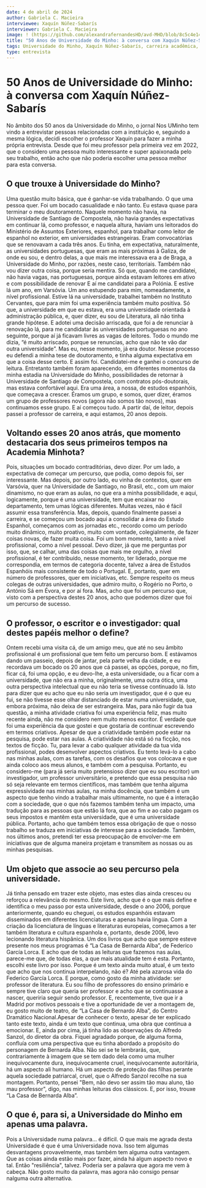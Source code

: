 ```yaml
---
date: 4 de abril de 2024
author: Gabriela C. Macieira
interviewee: Xaquín Núñez-Sabarís
interviewer: Gabriela C. Macieira
image: ! (https://github.com/alexandrafernandesHD/avd-MHD/blob/8c5c4e1474431d5578103a841b335c209ee004eb/Arquivo_UMSombra/EntrevistasAVD/GabrielaMacieira/IMG_2469.JPG)
title: "50 Anos de Universidade do Minho: à conversa com Xaquín Núñez-Sabarís"
tags: Universidade do Minho, Xaquín Núñez-Sabarís, carreira acadêmica, estudos espanhóis, literatura hispânica.
type: entrevista
---
```



# 50 Anos de Universidade do Minho: à conversa com Xaquín Núñez-Sabarís

No âmbito dos 50 anos da Universidade do Minho, o jornal Nos UMinho tem vindo a entrevistar pessoas relacionadas com a instituição e, seguindo a mesma lógica, decidi escolher o professor Xaquín para fazer a minha própria entrevista. Desde que foi meu professor pela primeira vez em 2022, que o considero uma pessoa muito interessante e super apaixonada pelo seu trabalho, então acho que não poderia escolher uma pessoa melhor para esta conversa.


## O que trouxe à Universidade do Minho?

Uma questão muito básica, que é ganhar-se vida trabalhando. O que uma pessoa quer. Foi um bocado casualidade e não tanto. Eu estava quase para terminar o meu doutoramento. Naquele momento não havia, na Universidade de Santiago de Compostela, não havia grandes expectativas em continuar lá, como professor, e naquela altura, haviam uns leitorados do Ministério de Assuntos Exteriores, espanhol, para trabalhar como leitor de espanhol no exterior, em universidades estrangeiras. Eram convocatórias que se renovavam a cada três anos. Eu tinha, em expectativa, naturalmente, as universidades portuguesas, que eram as mais próximas à Galiza, de onde eu sou, e dentro delas, a que mais me interessava era a de Braga, a Universidade do Minho, por razões, neste caso, territoriais. Também não vou dizer outra coisa, porque seria mentira. Só que, quando me candidatei, não havia vagas, nas portuguesas, porque ainda estavam leitores em ativo e com possibilidade de renovar E aí me candidatei para a Polónia. E estive lá um ano, em Varsóvia. Um ano estupendo para mim, nomeadamente, a nível profissional. Estive lá na universidade, trabalhei também no Instituto Cervantes, que para mim foi uma experiência também muito positiva. Só que, a universidade em que eu estava, era uma universidade orientada à administração pública, e, quer dizer, eu sou de Literatura, ali não tinha grande hipótese. E adotei uma decisão arriscada, que foi a de renunciar à renovação lá, para me candidatar às universidades portuguesas no ano seguinte, porque aí já ficavam livres as vagas de leitores. Todo o mundo me dizia, “é muito arriscado, porque se renuncias, acho que não te vão dar outra universidade”. Mas eu, nesse momento, já era doutor. Nesse processo eu defendi a minha tese de doutoramento, e tinha alguma expectativa em que a coisa desse certo. E assim foi. Candidatei-me e ganhei o concurso de leitura. Entretanto também foram aparecendo, em diferentes momentos da minha estadia na Universidade do Minho, possibilidades de retornar à Universidade de Santiago de Compostela, com contratos pós-doutorais, mas estava confortável aqui. Era uma área, a nossa, de estudos espanhóis, que começava a crescer. Éramos um grupo, e somos, quer dizer, éramos um grupo de professores novos (agora não somos tão novos), mas continuamos esse grupo. E aí começou tudo. A partir daí, de leitor, depois passei a professor de carreira, e aqui estamos, 20 anos depois.


## Voltando esses 20 anos atrás, que momento destacaria dos seus primeiros tempos na Academia Minhota?

Pois, situações um bocado contraditórias, devo dizer. Por um lado, a expectativa de começar um percurso, que podia, como depois foi, ser interessante. Mas depois, por outro lado, eu vinha de contextos, quer em Varsóvia, quer na Universidade de Santiago, no Brasil, etc., com um maior dinamismo, no que eram as aulas, no que era a minha possibilidade, e aqui, logicamente, porque é uma universidade, tem que encaixar no departamento, tem umas lógicas diferentes. Muitas vezes, não é fácil assumir essa transferência. Mas, depois, quando finalmente passei a carreira, e se começou um bocado aqui a consolidar a área do Estudo Espanhol, começamos com as jornadas etc., recordo como um período muito dinâmico, muito proativo, muito com vontade, colegialmente, de fazer coisas novas, de fazer muita coisa. Foi um bom momento, tanto a nível profissional, como a nível pessoal. Devo dizer, já que me perguntas por isso, que, se calhar, uma das coisas que mais me orgulho, a nível profissional, é ter contribuído, nesse momento, ter liderado, porque me correspondia, em termos de categoria docente, talvez a área de Estudos Espanhóis mais consistente de todo o Portugal. E, portanto, quer em número de professores, quer em iniciativas, etc. Sempre respeito os meus colegas de outras universidades, que admiro muito, o Rogério no Porto, o António Sá em Évora, e por aí fora. Mas, acho que foi um percurso que, visto com a perspectiva destes 20 anos, acho que podemos dizer que foi um percurso de sucesso.


## O professor, o escritor e o investigador: qual destes papéis melhor o define?

Ontem recebi uma visita cá, de um amigo meu, que até no seu âmbito profissional é um profissional que tem feito um percurso bom. E estávamos dando um passeio, depois de jantar, pela parte velha da cidade, e eu recordava um bocado os 20 anos que cá passei, as opções, porque, no fim, ficar cá, foi uma opção, e eu devo-lhe, a esta universidade, ou a ficar com a universidade, que não era a minha, originalmente, uma outra ótica, uma outra perspectiva intelectual que eu não teria se tivesse continuado lá. Isto para dizer que eu acho que eu não seria um investigador, que é o que eu fui, se não tivesse esse olhar distanciado de estar numa universidade, que, embora próxima, não deixa de ser estrangeira. Mas, para não fugir da tua questão, a minha atividade criativa foi uma experiência feliz, mas muito recente ainda, não me considero nem muito menos escritor. É verdade que foi uma experiência da que gostei e que gostaria de continuar escrevendo em termos criativos. Apesar de que a criatividade também pode estar na pesquisa, pode estar nas aulas. A criatividade não está só na ficção, nos textos de ficção. Tu, para levar a cabo qualquer atividade da tua vida profissional, podes desenvolver aspectos criativos. Eu tento levá-lo a cabo nas minhas aulas, com as tarefas, com os desafios que vos colocava e que ainda coloco aos meus alunos, e também com a pesquisa. Portanto, eu considero-me (para já seria muito pretensioso dizer que eu sou escritor) um investigador, um professor universitário, e pretendo que essa pesquisa não só seja relevante em termos científicos, mas também que tenha alguma expressividade nas minhas aulas, na minha docência, que também é um aspecto que tenho vindo a trabalhar mais ultimamente, no que é a interação com a sociedade, que o que nós fazemos também tenha um impacto, uma tradução para as pessoas que estão lá fora, que ao fim e ao cabo pagam os seus impostos e mantêm esta universidade, que é uma universidade pública. Portanto, acho que também temos essa obrigação de que o nosso trabalho se traduza em iniciativas de interesse para a sociedade. Também, nos últimos anos, pretendi ter essa preocupação de envolver-me em iniciativas que de alguma maneira projetam e transmitem as nossas ou as minhas pesquisas. 


## Um objeto que associe ao seu percurso pela universidade.

Já tinha pensado em trazer este objeto, mas estes dias ainda cresceu ou reforçou a relevância do mesmo. Este livro, acho que é o que mais define e identifica o meu passo por esta universidade, desde o ano 2006, porque anteriormente, quando eu cheguei, os estudos espanhóis estavam disseminados em diferentes licenciaturas e apenas havia língua. Com a criação da licenciatura de línguas e literaturas europeias, começamos a ter também literatura e cultura espanhola e, portanto, desde 2006, levo lecionando literatura hispânica. Um dos livros que acho que sempre esteve presente nos meus programas é “La Casa de Bernarda Alba”, de Federico García Lorca. E acho que de todas as leituras que fazemos nas aulas, parece-me que, de todas elas, a que mais atualidade tem é esta. Portanto, escolhi este livro por isso. Porque é um texto ainda muito atual, é um texto que acho que nos continua interpelando, não é? Até pela azarosa vida do Federico García Lorca. E porque, como gosto da minha atividade: ser professor de literatura. Eu sou filho de professores do ensino primário e sempre tive claro que queria ser professor e acho que se continuasse a nascer, queriria seguir sendo professor. E, recentemente, tive que ir a Madrid por motivos pessoais e tive a oportunidade de ver a montagem de, eu gosto muito de teatro, de “La Casa de Bernardo Alba”, do Centro Dramático Nacional.Apesar de conhecer o texto, apesar de ter explicado tanto este texto, ainda é um texto que continua, uma obra que continua a emocionar. E, ainda por cima, já tinha lido as observações do Alfredo Sanzol, do diretor da obra. Fiquei agradado porque, de alguma forma, confluía com uma perspectiva que eu tinha abordado a propósito do personagem de Bernarda Alba. Não sei se te lembrarás, que, contrariamente à imagem que se tem dado dela como uma mulher inequivocamente dura, inequivocamente cruel, inequivocamente autoritária, há um aspecto ali humano. Há um aspecto de proteção das filhas perante aquela sociedade patriarcal, cruel, que o Alfredo Sanzol recolhe na sua montagem. Portanto, pensei "Bem, não devo ser assim tão mau aluno, tão mau professor", digo, nas minhas leituras dos clássicos. E, por isso, trouxe “La Casa de Bernarda Alba”.


##  O que é, para si, a Universidade do Minho em apenas uma palavra.

Pois a Universidade numa palavra… é difícil. O que mais me agrada desta Universidade é que é uma Universidade nova. Isso tem algumas desvantagens provavelmente, mas também tem alguma outra vantagem. Que as coisas ainda estão mais por fazer, ainda há algum aspecto novo e tal. Então "resiliência", talvez. Poderia ser a palavra que agora me vem à cabeça. Não gosto muito da palavra, mas agora não consigo pensar nalguma outra alternativa.

